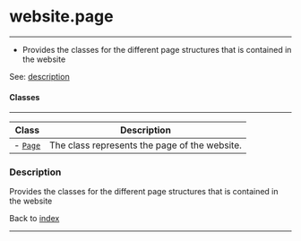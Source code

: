 # website.page
---

- Provides the classes for the different page structures that is contained in the website

See: [description](#description)
    
#### Classes
---
| Class | Description |
| --- | --- |
| - [`Page`]() | The class represents the page of the website. |

    
### Description

Provides the classes for the different page structures that is contained in the website

Back to [index](../../README.md#webplate-api-specification-under-development)

---